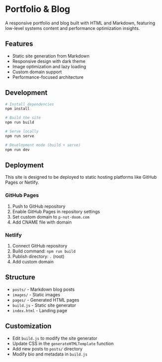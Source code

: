 # Portfolio & Blog

A responsive portfolio and blog built with HTML and Markdown, featuring low-level systems content and performance optimization insights.

## Features

- Static site generation from Markdown
- Responsive design with dark theme
- Image optimization and lazy loading
- Custom domain support
- Performance-focused architecture

## Development

```bash
# Install dependencies
npm install

# Build the site
npm run build

# Serve locally
npm run serve

# Development mode (build + serve)
npm run dev
```

## Deployment

This site is designed to be deployed to static hosting platforms like GitHub Pages or Netlify.

### GitHub Pages

1. Push to GitHub repository
2. Enable GitHub Pages in repository settings
3. Set custom domain to `p-not-doom.com`
4. Add CNAME file with domain

### Netlify

1. Connect GitHub repository
2. Build command: `npm run build`
3. Publish directory: `.` (root)
4. Add custom domain

## Structure

- `posts/` - Markdown blog posts
- `images/` - Static images
- `pages/` - Generated HTML pages
- `build.js` - Static site generator
- `index.html` - Landing page

## Customization

- Edit `build.js` to modify the site generator
- Update CSS in the `generateHTMLTemplate` function
- Add new posts to `posts/` directory
- Modify bio and metadata in `build.js`
